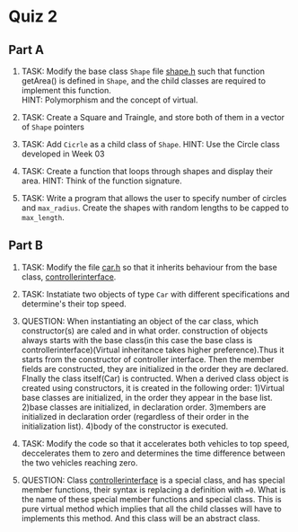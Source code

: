 Quiz 2
======

Part A
------

1) TASK: Modify the base class `Shape` file [shape.h](./a/shape.h) such that function getArea() is defined in `Shape`, and the child classes are required to implement this function.  
HINT: Polymorphism and the concept of virtual.

2) TASK: Create a Square and Traingle, and store both of them in a vector of `Shape` pointers

3) TASK: Add `Cicrle` as a child class of `Shape`.
HINT: Use the Circle class developed in Week 03

4) TASK: Create a function that loops through shapes and display their area.
HINT: Think of the function signature.

5) TASK: Write a program that allows the user to specify number of circles and `max_radius`. Create the shapes with random lengths to be capped to `max_length`.


Part B
------

1) TASK: Modify the file [car.h](./a/car.h) so that it inherits behaviour from the base class, [controllerinterface](./a/controllerinterface.h).

2) TASK: Instatiate two objects of type `Car` with different specifications and determine's their top speed.

3) QUESTION: When instantiating an object of the car class, which constructor(s) are caled and in what order.
construction of objects always starts with the base class(in this case the base class is controllerinterface)(Virtual inheritance takes higher preference).Thus it starts from the constructor of controller interface. Then the member fields are constructed, they are initialized in the order they are declared. FInally the class itself(Car) is contructed.
When a derived class object is created using constructors, it is created in the following order:
    1)Virtual base classes are initialized, in the order they appear in the base list.
    2)base classes are initialized, in declaration order.
    3)members are initialized in declaration order (regardless of their order in the initialization list).
    4)body of the constructor is executed.

4) TASK: Modify the code so that it accelerates both vehicles to top speed, deccelerates them to zero and determines the time difference between the two vehicles reaching zero.

5) QUESTION: Class [controllerinterface](./a/controllerinterface.h) is a special class,  and has special member functions, their syntax is replacing a definition with `=0`. What is the name of these special member functions and special class.
 This is pure virtual method which implies that all the child classes will have to implements this method. And this class will be an abstract class.

